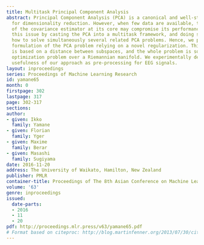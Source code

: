 ```yaml
---
title: Multitask Principal Component Analysis
abstract: Principal Component Analysis (PCA) is a canonical and well-studied tool
  for dimensionality reduction. However, when few data are available, the poor quality
  of the covariance estimator at its core may compromise its performance. We leverage
  this issue by casting the PCA into a multitask framework, and doing so, we show
  how to solve simultaneously several related PCA problems. Hence, we propose a novel
  formulation of the PCA problem relying on a novel regularization. This regularization
  is based on a distance between subspaces, and the whole problem is solved as an
  optimization problem over a Riemannian manifold. We experimentally demonstrate the
  usefulness of our approach as pre-processing for EEG signals.
layout: inproceedings
series: Proceedings of Machine Learning Research
id: yamane65
month: 0
firstpage: 302
lastpage: 317
page: 302-317
sections: 
author:
- given: Ikko
  family: Yamane
- given: Florian
  family: Yger
- given: Maxime
  family: Berar
- given: Masashi
  family: Sugiyama
date: 2016-11-20
address: The University of Waikato, Hamilton, New Zealand
publisher: PMLR
container-title: Proceedings of The 8th Asian Conference on Machine Learning
volume: '63'
genre: inproceedings
issued:
  date-parts:
  - 2016
  - 11
  - 20
pdf: http://proceedings.mlr.press/v63/yamane65.pdf
# Format based on citeproc: http://blog.martinfenner.org/2013/07/30/citeproc-yaml-for-bibliographies/
---
```

